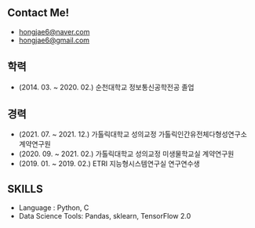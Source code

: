  ## Contact Me!
  - hongjae6@naver.com
  - hongjae6@gmail.com
 
 ## 학력
  - (2014. 03. ~ 2020. 02.) 순천대학교 정보통신공학전공 졸업

  ## 경력
  - (2021. 07. ~ 2021. 12.) 가톨릭대학교 성의교정 가톨릭인간유전체다형성연구소 계약연구원
  - (2020. 09. ~ 2021. 02.) 가톨릭대학교 성의교정 미생물학교실 계약연구원
  - (2019. 01. ~ 2019. 02.) ETRI 지능형시스템연구실 연구연수생

  ## SKILLS
  - Language : Python, C
  - Data Science Tools: Pandas, sklearn, TensorFlow 2.0
